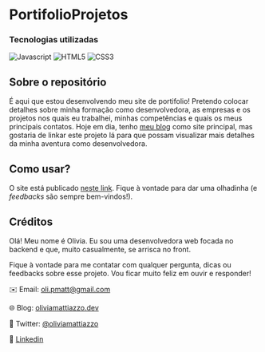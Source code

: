 # PortifolioProjetos

### Tecnologias utilizadas
![Javascript](https://img.shields.io/badge/-JavaScript-black?style=flat-square&logo=javascript)
![HTML5](https://img.shields.io/badge/-HTML5-E34F26?style=flat-square&logo=html5&logoColor=white)
![CSS3](https://img.shields.io/badge/-CSS3-1572B6?style=flat-square&logo=css3)

## Sobre o repositório
É aqui que estou desenvolvendo meu site de portifolio! Pretendo colocar detalhes sobre minha formação como desenvolvedora, as empresas e os projetos nos quais eu trabalhei, minhas competências e quais os meus principais contatos. Hoje em dia, tenho [meu blog](https://oliviamattiazzo.dev/) como site principal, mas gostaria de linkar este projeto lá para que possam visualizar mais detalhes da minha aventura como desenvolvedora.

## Como usar?
O site está publicado [neste link](https://oliviamattiazzo.github.io/PortifolioProjetos/). Fique à vontade para dar uma olhadinha (e *feedbacks* são sempre bem-vindos!).

## Créditos
Olá! Meu nome é Olivia. Eu sou uma desenvolvedora web focada no backend e que, muito casualmente, se arrisca no front.

Fique à vontade para me contatar com qualquer pergunta, dicas ou feedbacks sobre esse projeto. Vou ficar muito feliz em ouvir e responder!

:envelope: Email: oli.pmatt@gmail.com

:globe_with_meridians: Blog: [oliviamattiazzo.dev](http://oliviamattiazzo.dev/)

:hatched_chick: Twitter: [@oliviamattiazzo](https://twitter.com/oliviamattiazzo)

:iphone: [Linkedin](https://www.linkedin.com/in/oliviamattiazzo/)